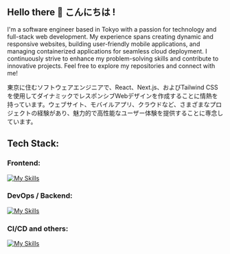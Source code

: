 ## Hello there 👋 こんにちは !

I'm a software engineer based in Tokyo with a passion for technology and full-stack web development. My experience spans creating dynamic and responsive websites, building user-friendly mobile applications, and managing containerized applications for seamless cloud deployment. I continuously strive to enhance my problem-solving skills and contribute to innovative projects. Feel free to explore my repositories and connect with me!

東京に住むソフトウェアエンジニアで、React、Next.js、およびTailwind CSSを使用してダイナミックでレスポンシブWebデザインを作成することに情熱を持っています。ウェブサイト、モバイルアプリ、クラウドなど、さまざまなプロジェクトの経験があり、魅力的で高性能なユーザー体験を提供することに専念しています。

## Tech Stack:
### Frontend:
[![My Skills](https://skillicons.dev/icons?i=nextjs,react,js,ts,html,css,figma)](https://skillicons.dev)

### DevOps / Backend:
[![My Skills](https://skillicons.dev/icons?i=bash,ansible,postgres,postman,docker,kubernetes,aws,azure)](https://skillicons.dev)

### CI/CD and others:
[![My Skills](https://skillicons.dev/icons?i=vscode,git,github,gitlab,jenkins,swift)](https://skillicons.dev)


<!--
**wasupon0/wasupon0** is a ✨ _special_ ✨ repository because its `README.md` (this file) appears on your GitHub profile.

Here are some ideas to get you started:

- 🔭 I’m currently working on ...
- 🌱 I’m currently learning ...
- 👯 I’m looking to collaborate on ...
- 🤔 I’m looking for help with ...
- 💬 Ask me about ...
- 📫 How to reach me: ...
- 😄 Pronouns: ...
- ⚡ Fun fact: ...
-->
